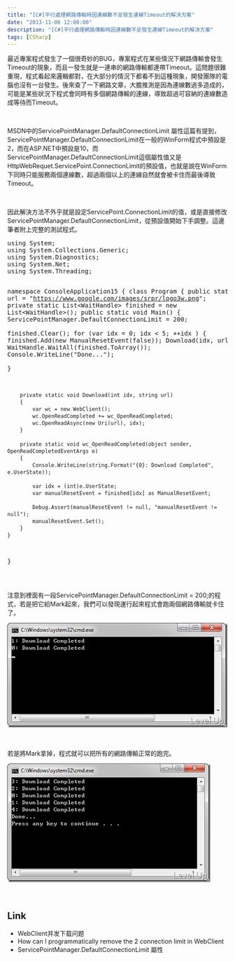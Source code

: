 ```yaml
---
title: "[C#]平行處理網路傳輸時因連線數不足發生連線Timeout的解決方案"
date: "2013-11-06 12:00:00"
description: "[C#]平行處理網路傳輸時因連線數不足發生連線Timeout的解決方案"
tags: [CSharp]
---
```


<p>
	最近專案程式發生了一個很奇妙的BUG，專案程式在某些情況下網路傳輸會發生Timeout的現象，而且一發生就是一連串的網路傳輸都連帶Timeout。這問題很難重現，程式看起來邏輯都對，在大部分的情況下都看不到這種現象，開發團隊的電腦也沒有一台發生。後來查了一下網路文章，大膽推測是因為連線數過多造成的，可能是某些狀況下程式會同時有多個網路傳輸的連線，導致超過可容納的連線數造成等待而Timeout。</p>
<p>
	 </p>
<p>
	MSDN中的ServicePointManager.DefaultConnectionLimit 屬性這篇有提到，ServicePointManager.DefaultConnectionLimit在一般的WinForm程式中預設是2，而在ASP.NET中預設是10，而ServicePointManager.DefaultConnectionLimit這個屬性值又是HttpWebRequet.ServicePoint.ConnectionLimit的預設值，也就是說在WinForm下同時只能服務兩個連線數，超過兩個以上的連線自然就會被卡住而最後導致Timeout。</p>
<p>
	 </p>
<p>
	因此解決方法不外乎就是設定ServicePoint.ConnectionLimit的值，或是直接修改ServicePointManager.DefaultConnectionLimit，從預設值開始下手調整。這邊筆者附上完整的測試程式。</p>
<div class="wlWriterSmartContent" id="scid:812469c5-0cb0-4c63-8c15-c81123a09de7:0eda318e-aedf-4b7a-8959-1505fe5a6a14" style="padding-bottom: 0px; margin: 0px; padding-left: 0px; padding-right: 0px; display: inline; float: none; padding-top: 0px">
	<pre class="c#" name="code">
using System;
using System.Collections.Generic;
using System.Diagnostics;
using System.Net;
using System.Threading;

namespace ConsoleApplication15
{
	class Program 
	{
		public static string url = "https://www.google.com/images/srpr/logo3w.png";
		private static List&lt;WaitHandle&gt; finished = new List&lt;WaitHandle&gt;();
		public static void Main()
		{
			ServicePointManager.DefaultConnectionLimit = 200;   
			finished.Clear();
			for (var idx = 0; idx &lt; 5; ++idx )
			{
				finished.Add(new ManualResetEvent(false));
				Download(idx, url);
			}
			WaitHandle.WaitAll(finished.ToArray());
			Console.WriteLine("Done...");   
		}    

		private static void Download(int idx, string url)
		{
			var wc = new WebClient();
			wc.OpenReadCompleted += wc_OpenReadCompleted;
			wc.OpenReadAsync(new Uri(url), idx);
		}

		private static void wc_OpenReadCompleted(object sender, OpenReadCompletedEventArgs e)
		{
			Console.WriteLine(string.Format("{0}: Download Completed", e.UserState));

			var idx = (int)e.UserState;
			var manualResetEvent = finished[idx] as ManualResetEvent;

			Debug.Assert(manualResetEvent != null, "manualResetEvent != null");
			manualResetEvent.Set();
		}     
	}
}
</pre>
</div>
<p>
	 </p>
<p>
	注意到裡面有一段ServicePointManager.DefaultConnectionLimit = 200;的程式，若是把它給Mark起來，我們可以發現運行起來程式會跑兩個網路傳輸就卡住了。</p>
<p>
	<img alt="image" border="0" height="239" src="\images\posts\4da8b526-fba1-4d3d-a3e6-6c80749981f5\image_thumb.png" style="border-bottom: 0px; border-left: 0px; border-top: 0px; border-right: 0px" width="505" /></p>
<p>
	 </p>
<p>
	若是將Mark拿掉，程式就可以把所有的網路傳輸正常的跑完。</p>
<p>
	<img alt="image" border="0" height="271" src="\images\posts\4da8b526-fba1-4d3d-a3e6-6c80749981f5\image_thumb_1.png" style="border-bottom: 0px; border-left: 0px; border-top: 0px; border-right: 0px" width="465" /></p>
<p>
	 </p>
<h2>
	Link</h2>
<ul>
	<li>
		WebClient并发下载问题</li>
	<li>
		How can I programmatically remove the 2 connection limit in WebClient</li>
	<li>
		ServicePointManager.DefaultConnectionLimit 屬性</li>
</ul>

